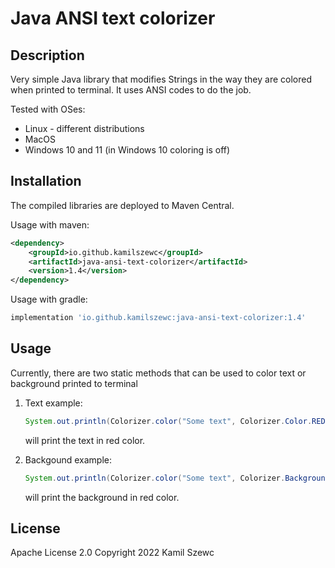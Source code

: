 # Java ANSI text colorizer

## Description
Very simple Java library that modifies Strings in the way they are colored when printed to terminal.
It uses ANSI codes to do the job.

Tested with OSes:
 - Linux - different distributions
 - MacOS
 - Windows 10 and 11 (in Windows 10 coloring is off)


## Installation

The compiled libraries are deployed to Maven Central.

Usage with maven:

```xml
<dependency>
    <groupId>io.github.kamilszewc</groupId>
    <artifactId>java-ansi-text-colorizer</artifactId>
    <version>1.4</version>
</dependency>
```

Usage with gradle:

```groovy
implementation 'io.github.kamilszewc:java-ansi-text-colorizer:1.4'
```

## Usage

Currently, there are two static methods that can be used to color text or background printed to terminal

1. Text example:
    ```java
   System.out.println(Colorizer.color("Some text", Colorizer.Color.RED));
   ```
    will print the text in red color.
   
2. Backgound example:
    ```java
   System.out.println(Colorizer.color("Some text", Colorizer.BackgroundColor.RED));
   ```
    will print the background in red color.


## License

Apache License 2.0
Copyright 2022 Kamil Szewc
